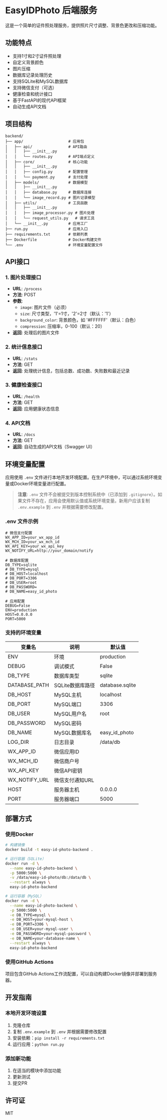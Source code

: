 # EasyIDPhoto 后端服务

这是一个简单的证件照处理服务，提供照片尺寸调整、背景色更改和压缩功能。

## 功能特点

- 支持1寸和2寸证件照处理
- 自定义背景颜色
- 图片压缩
- 数据库记录处理历史
- 支持SQLite和MySQL数据库
- 支持微信支付（可选）
- 健康检查和统计接口
- 基于FastAPI的现代API框架
- 自动生成API文档

## 项目结构

```
backend/
├── app/                    # 应用包
│   ├── api/                # API路由
│   │   ├── __init__.py
│   │   └── routes.py       # API端点定义
│   ├── core/               # 核心功能
│   │   ├── __init__.py
│   │   ├── config.py       # 配置管理
│   │   └── payment.py      # 支付处理
│   ├── models/             # 数据模型
│   │   ├── __init__.py
│   │   ├── database.py     # 数据库连接
│   │   └── image_record.py # 图片记录模型
│   ├── utils/              # 工具函数
│   │   ├── __init__.py
│   │   ├── image_processor.py # 图片处理
│   │   └── request_utils.py   # 请求工具
│   └── __init__.py         # 应用工厂
├── run.py                  # 应用入口
├── requirements.txt        # 依赖列表
├── Dockerfile              # Docker构建文件
└── .env                    # 环境变量配置文件
```

## API接口

### 1. 图片处理接口

- **URL**: `/process`
- **方法**: POST
- **参数**:
  - `image`: 图片文件（必须）
  - `size`: 尺寸类型，'1'=1寸，'2'=2寸（默认：'1'）
  - `background_color`: 背景颜色，如 '#FFFFFF'（默认：白色）
  - `compression`: 压缩率，0-100（默认：20）
- **返回**: 处理后的图片文件

### 2. 统计信息接口

- **URL**: `/stats`
- **方法**: GET
- **返回**: 处理统计信息，包括总数、成功数、失败数和最近记录

### 3. 健康检查接口

- **URL**: `/health`
- **方法**: GET
- **返回**: 应用健康状态信息

### 4. API文档

- **URL**: `/docs`
- **方法**: GET
- **返回**: 自动生成的API文档（Swagger UI）

## 环境变量配置

应用使用 `.env` 文件进行本地开发环境配置。在生产环境中，可以通过系统环境变量或Docker环境变量进行配置。

> **注意**: `.env` 文件不会被提交到版本控制系统中（已添加到 `.gitignore`）。如果文件不存在，应用会使用默认值或系统环境变量。新用户应该复制 `.env.example` 到 `.env` 并根据需要修改配置。

### .env 文件示例

```
# 微信支付配置
WX_APP_ID=your_wx_app_id
WX_MCH_ID=your_wx_mch_id
WX_API_KEY=your_wx_api_key
WX_NOTIFY_URL=http://your_domain/notify

# 数据库配置
DB_TYPE=sqlite
# DB_TYPE=mysql
# DB_HOST=localhost
# DB_PORT=3306
# DB_USER=root
# DB_PASSWORD=
# DB_NAME=easy_id_photo

# 应用配置
DEBUG=False
ENV=production
HOST=0.0.0.0
PORT=5000
```

### 支持的环境变量

| 变量名 | 说明 | 默认值 |
|--------|------|--------|
| ENV | 环境 | production |
| DEBUG | 调试模式 | False |
| DB_TYPE | 数据库类型 | sqlite |
| DATABASE_PATH | SQLite数据库路径 | database.sqlite |
| DB_HOST | MySQL主机 | localhost |
| DB_PORT | MySQL端口 | 3306 |
| DB_USER | MySQL用户名 | root |
| DB_PASSWORD | MySQL密码 | |
| DB_NAME | MySQL数据库名 | easy_id_photo |
| LOG_DIR | 日志目录 | /data/db |
| WX_APP_ID | 微信应用ID | |
| WX_MCH_ID | 微信商户号 | |
| WX_API_KEY | 微信API密钥 | |
| WX_NOTIFY_URL | 微信支付通知URL | |
| HOST | 服务器主机 | 0.0.0.0 |
| PORT | 服务器端口 | 5000 |

## 部署方式

### 使用Docker

```bash
# 构建镜像
docker build -t easy-id-photo-backend .

# 运行容器（SQLite）
docker run -d \
  --name easy-id-photo-backend \
  -p 5000:5000 \
  -v /data/easy-id-photo/db:/data/db \
  --restart always \
  easy-id-photo-backend

# 运行容器（MySQL）
docker run -d \
  --name easy-id-photo-backend \
  -p 5000:5000 \
  -e DB_TYPE=mysql \
  -e DB_HOST=your-mysql-host \
  -e DB_PORT=3306 \
  -e DB_USER=your-mysql-user \
  -e DB_PASSWORD=your-mysql-password \
  -e DB_NAME=your-database-name \
  --restart always \
  easy-id-photo-backend
```

### 使用GitHub Actions

项目包含GitHub Actions工作流配置，可以自动构建Docker镜像并部署到服务器。

## 开发指南

### 本地开发环境设置

1. 克隆仓库
2. 复制 `.env.example` 到 `.env` 并根据需要修改配置
3. 安装依赖：`pip install -r requirements.txt`
4. 运行应用：`python run.py`

### 添加新功能

1. 在适当的模块中添加功能
2. 更新测试
3. 提交PR

## 许可证

MIT
